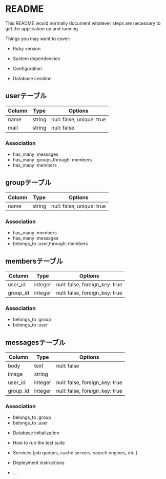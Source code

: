 # README

This README would normally document whatever steps are necessary to get the
application up and running.

Things you may want to cover:

* Ruby version

* System dependencies

* Configuration

* Database creation

## userテーブル
|Column|Type|Options|
|------|----|-------|
|name|string|null: false, unique: true|
|mail|string|null: false|

### Association
- has_many :messages
- has_many :groups,through: members
- has_many :members

## groupテーブル
|Column|Type|Options|
|------|----|-------|
|name|string|null: false, unique: true|

### Association
- has_many :members
- has_many :messages
- belongs_to :user,through: members

## membersテーブル
|Column|Type|Options|
|------|----|-------|
|user_id|integer|null: false, foreign_key: true|
|group_id|integer|null: false, foreign_key: true|

### Association
- belongs_to :group
- belongs_to :user

## messagesテーブル
|Column|Type|Options|
|------|----|-------|
|body|text|null: false|
|image|string||
|user_id|integer|null: false, foreign_key: true|
|group_id|integer|null: false, foreign_key: true|

### Association
- belongs_to :group
- belongs_to :user

* Database initialization

* How to run the test suite

* Services (job queues, cache servers, search engines, etc.)

* Deployment instructions

* ...
